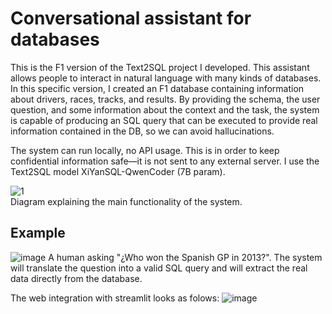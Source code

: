 # Conversational assistant for databases
This is the F1 version of the Text2SQL project I developed. This assistant allows people to interact in natural language with many kinds of databases. In this specific version, I created an F1 database containing information about drivers, races, tracks, and results. By providing the schema, the user question, and some information about the context and the task, the system is capable of producing an SQL query that can be executed to provide real information contained in the DB, so we can avoid hallucinations.

The system can run locally, no API usage. This is in order to keep confidential information safe—it is not sent to any external server. I use the Text2SQL model XiYanSQL-QwenCoder (7B param). 

![1](https://github.com/user-attachments/assets/4b3e7560-b7f5-4fea-8dcb-e7c2c0689d00)  
Diagram explaining the main functionality of the system.


## Example
![image](https://github.com/user-attachments/assets/938fb711-4c69-43ca-80f6-c334fde36ca0)
A human asking "¿Who won the Spanish GP in 2013?". The system will translate the question into a valid SQL query and will extract the real data directly from the database.


The web integration with streamlit looks as folows:
![image](https://github.com/user-attachments/assets/98e95ae9-ebab-4101-a19a-9d5872ccb1af)
